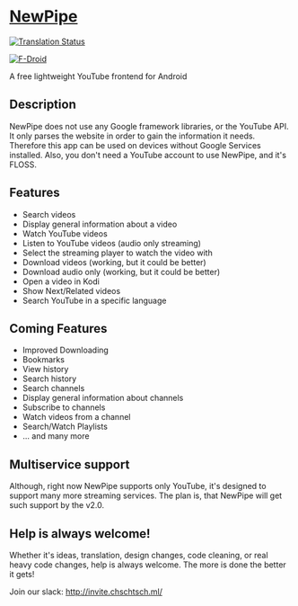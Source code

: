 # [NewPipe](http://dasochan.nl/newpipe/)

[![Translation Status](https://hosted.weblate.org/widgets/NewPipe/-/svg-badge.svg)](https://hosted.weblate.org/engage/NewPipe/)

[![F-Droid](https://f-droid.org/wiki/images/0/06/F-Droid-button_get-it-on.png)](https://f-droid.org/repository/browse/?fdfilter=newpipe&fdid=org.schabi.newpipe)

A free lightweight YouTube frontend for Android

## Description

NewPipe does not use any Google framework libraries, or the YouTube API. It only parses the website in order to gain the information it needs. Therefore this app can be used on devices without Google Services installed. Also, you don't need a YouTube account to use NewPipe, and it's FLOSS.

## Features

* Search videos
* Display general information about a video
* Watch YouTube videos
* Listen to YouTube videos (audio only streaming)
* Select the streaming player to watch the video with
* Download videos (working, but it could be better)
* Download audio only (working, but it could be better)
* Open a video in Kodi
* Show Next/Related videos
* Search YouTube in a specific language

## Coming Features

* Improved Downloading
* Bookmarks
* View history
* Search history
* Search channels
* Display general information about channels
* Subscribe to channels
* Watch videos from a channel
* Search/Watch Playlists
* ... and many more

## Multiservice support
Although, right now NewPipe supports only YouTube, it's designed to support many more streaming services. The plan is, that NewPipe will get such support by the v2.0.

## Help is always welcome!
Whether it's ideas, translation, design changes, code cleaning, or real heavy code changes, help is always welcome.
The more is done the better it gets!

Join our slack: http://invite.chschtsch.ml/
